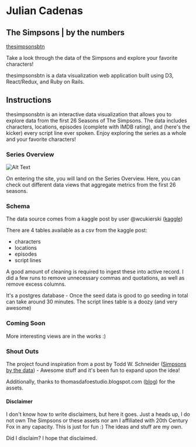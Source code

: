 # Julian Cadenas
## The Simpsons | by the numbers

[thesimpsonsbtn][simpsonsbtn]

Take a look through the data of the Simpsons and explore your favorite characters!

thesimpsonsbtn is a data visualization web application built using D3, React/Redux, and Ruby on Rails.

[simpsonsbtn]: http://www.thesimpsonsbtn.com/#/
[kaggle]: https://www.kaggle.com/wcukierski/the-simpsons-by-the-data
[todd]: http://toddwschneider.com/posts/the-simpsons-by-the-data/
[dafoe]: http://thomasdafoestudio.blogspot.com/2016/05/the-simpsons-characters-png-pack.html

## Instructions

thesimpsonsbtn is an interactive data visualization that allows you to explore data from the first 26 Seasons of The Simpsons.  The data includes characters, locations, episodes (complete with IMDB rating), and (here's the kicker) every script line ever spoken.  Enjoy exploring the series as a whole and your favorite characters!

### Series Overview

![Alt Text](https://giphy.com/media/3ohhwC9NtyV7JaTEwo/giphy.gif)

On entering the site, you will land on the Series Overview.  Here, you can check out different data views that aggregate metrics from the first 26 seasons.

### Schema

The data source comes from a kaggle post by user @wcukierski ([kaggle][kaggle])

There are 4 tables available as a csv from the kaggle post:
- characters
- locations
- episodes
- script lines

A good amount of cleaning is required to ingest these into active record. I did a few runs to remove unnecessary commas and quotations, as well as remove excess columns.

It's a postgres database - Once the seed data is good to go seeding in total can take around 30 minutes.  The script lines table is a doozy (and very awesome)

### Coming Soon

More interesting views are in the works :)

### Shout Outs

The project found inspiration from a post by Todd W. Schneider ([Simpsons by the data][todd]) - Awesome stuff and it's been fun to expand upon the idea!

Additionally, thanks to thomasdafoestudio.blogspot.com ([blog][dafoe]) for the assets.

#### Disclaimer

I don't know how to write disclaimers, but here it goes.  Just a heads up, I do not own The Simpsons or these assets nor am I affiliated with 20th Century Fox in any capacity.  This is just for fun :)  The ideas and stuff are my own.

Did I disclaim? I hope that disclaimed.
